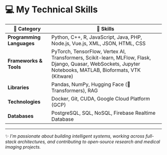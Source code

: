# 💻 My Technical Skills

<div align="center">

| 🚀 **Category**          | 🧠 **Skills**                                                                                      |
|-------------------------|---------------------------------------------------------------------------------------------------|
| **Programming Languages** | Python, C++, R, JavaScript, Java, PHP, Node.js, Vue.js, XML, JSON, HTML, CSS                     |
| **Frameworks & Tools**    | PyTorch, TensorFlow, Vertex AI, Transformers, Scikit-learn, MLFlow, Flask, Django, Quasar, WebSockets, Jupyter Notebooks, MATLAB, Bioformats, VTK (Kitware) |
| **Libraries**             | Pandas, NumPy, Hugging Face (🤗 Transformers), RAG                                                |
| **Technologies**          | Docker, Git, CUDA, Google Cloud Platform (GCP)                                                   |
| **Databases**             | PostgreSQL, SQL, NoSQL, Firebase Realtime Database                                               |

</div>

---

✨ *I'm passionate about building intelligent systems, working across full-stack architectures, and contributing to open-source research and medical imaging projects.*
